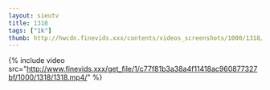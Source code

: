 ```yaml
--- 
layout: sieutv
title: 1318
tags: ["1k"]
thumb: http://hwcdn.finevids.xxx/contents/videos_screenshots/1000/1318/preview.mp4.jpg
---
```

{% include video src="http://www.finevids.xxx/get_file/1/c77f81b3a38a4f11418ac960877327bf/1000/1318/1318.mp4/" %} 
